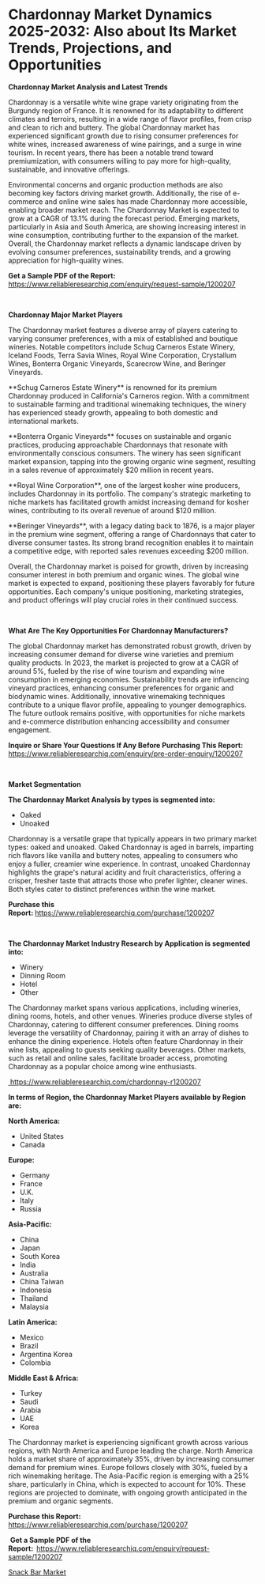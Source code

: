 <p><h1>Chardonnay Market Dynamics 2025-2032: Also about Its Market Trends, Projections, and Opportunities</h1></p><p><strong>Chardonnay Market Analysis and Latest Trends</strong></p>
<p><p>Chardonnay is a versatile white wine grape variety originating from the Burgundy region of France. It is renowned for its adaptability to different climates and terroirs, resulting in a wide range of flavor profiles, from crisp and clean to rich and buttery. The global Chardonnay market has experienced significant growth due to rising consumer preferences for white wines, increased awareness of wine pairings, and a surge in wine tourism. In recent years, there has been a notable trend toward premiumization, with consumers willing to pay more for high-quality, sustainable, and innovative offerings.</p><p>Environmental concerns and organic production methods are also becoming key factors driving market growth. Additionally, the rise of e-commerce and online wine sales has made Chardonnay more accessible, enabling broader market reach. The Chardonnay Market is expected to grow at a CAGR of 13.1% during the forecast period. Emerging markets, particularly in Asia and South America, are showing increasing interest in wine consumption, contributing further to the expansion of the market. Overall, the Chardonnay market reflects a dynamic landscape driven by evolving consumer preferences, sustainability trends, and a growing appreciation for high-quality wines.</p></p>
<p><strong>Get a Sample PDF of the Report:&nbsp;</strong> <a href="https://www.reliableresearchiq.com/enquiry/request-sample/1200207?utm_campaign=2293&utm_medium=2&utm_source=Github&utm_content=ia&utm_term=07042025&utm_id=chardonnay">https://www.reliableresearchiq.com/enquiry/request-sample/1200207</a></p>
<p>&nbsp;</p>
<p><strong>Chardonnay Major Market Players</strong></p>
<p><p>The Chardonnay market features a diverse array of players catering to varying consumer preferences, with a mix of established and boutique wineries. Notable competitors include Schug Carneros Estate Winery, Iceland Foods, Terra Savia Wines, Royal Wine Corporation, Crystallum Wines, Bonterra Organic Vineyards, Scarecrow Wine, and Beringer Vineyards.</p><p>**Schug Carneros Estate Winery** is renowned for its premium Chardonnay produced in California's Carneros region. With a commitment to sustainable farming and traditional winemaking techniques, the winery has experienced steady growth, appealing to both domestic and international markets. </p><p>**Bonterra Organic Vineyards** focuses on sustainable and organic practices, producing approachable Chardonnays that resonate with environmentally conscious consumers. The winery has seen significant market expansion, tapping into the growing organic wine segment, resulting in a sales revenue of approximately $20 million in recent years.</p><p>**Royal Wine Corporation**, one of the largest kosher wine producers, includes Chardonnay in its portfolio. The company's strategic marketing to niche markets has facilitated growth amidst increasing demand for kosher wines, contributing to its overall revenue of around $120 million.</p><p>**Beringer Vineyards**, with a legacy dating back to 1876, is a major player in the premium wine segment, offering a range of Chardonnays that cater to diverse consumer tastes. Its strong brand recognition enables it to maintain a competitive edge, with reported sales revenues exceeding $200 million.</p><p>Overall, the Chardonnay market is poised for growth, driven by increasing consumer interest in both premium and organic wines. The global wine market is expected to expand, positioning these players favorably for future opportunities. Each company's unique positioning, marketing strategies, and product offerings will play crucial roles in their continued success.</p></p>
<p>&nbsp;</p>
<p><strong>What Are The Key Opportunities For Chardonnay Manufacturers?</strong></p>
<p><p>The global Chardonnay market has demonstrated robust growth, driven by increasing consumer demand for diverse wine varieties and premium quality products. In 2023, the market is projected to grow at a CAGR of around 5%, fueled by the rise of wine tourism and expanding wine consumption in emerging economies. Sustainability trends are influencing vineyard practices, enhancing consumer preferences for organic and biodynamic wines. Additionally, innovative winemaking techniques contribute to a unique flavor profile, appealing to younger demographics. The future outlook remains positive, with opportunities for niche markets and e-commerce distribution enhancing accessibility and consumer engagement.</p></p>
<p><strong>Inquire or Share Your Questions If Any Before Purchasing This Report:</strong> <a href="https://www.reliableresearchiq.com/enquiry/pre-order-enquiry/1200207?utm_campaign=2293&utm_medium=2&utm_source=Github&utm_content=ia&utm_term=07042025&utm_id=chardonnay">https://www.reliableresearchiq.com/enquiry/pre-order-enquiry/1200207</a></p>
<p>&nbsp;</p>
<p><strong>Market Segmentation</strong></p>
<p><strong>The Chardonnay Market Analysis by types is segmented into:</strong></p>
<p><ul><li>Oaked</li><li>Unoaked</li></ul></p>
<p><p>Chardonnay is a versatile grape that typically appears in two primary market types: oaked and unoaked. Oaked Chardonnay is aged in barrels, imparting rich flavors like vanilla and buttery notes, appealing to consumers who enjoy a fuller, creamier wine experience. In contrast, unoaked Chardonnay highlights the grape's natural acidity and fruit characteristics, offering a crisper, fresher taste that attracts those who prefer lighter, cleaner wines. Both styles cater to distinct preferences within the wine market.</p></p>
<p><strong>Purchase this Report:&nbsp;</strong><a href="https://www.reliableresearchiq.com/purchase/1200207?utm_campaign=2293&utm_medium=2&utm_source=Github&utm_content=ia&utm_term=07042025&utm_id=chardonnay">https://www.reliableresearchiq.com/purchase/1200207</a></p>
<p>&nbsp;</p>
<p><strong>The Chardonnay Market Industry Research by Application is segmented into:</strong></p>
<p><ul><li>Winery</li><li>Dinning Room</li><li>Hotel</li><li>Other</li></ul></p>
<p><p>The Chardonnay market spans various applications, including wineries, dining rooms, hotels, and other venues. Wineries produce diverse styles of Chardonnay, catering to different consumer preferences. Dining rooms leverage the versatility of Chardonnay, pairing it with an array of dishes to enhance the dining experience. Hotels often feature Chardonnay in their wine lists, appealing to guests seeking quality beverages. Other markets, such as retail and online sales, facilitate broader access, promoting Chardonnay as a popular choice among wine enthusiasts.</p></p>
<p><a href="https://www.reliableresearchiq.com/chardonnay-r1200207?utm_campaign=2293&utm_medium=2&utm_source=Github&utm_content=ia&utm_term=07042025&utm_id=chardonnay">&nbsp;https://www.reliableresearchiq.com/chardonnay-r1200207</a></p>
<p><strong>In terms of Region, the Chardonnay Market Players available by Region are:</strong></p>
<p>
    <p> <strong> North America: </strong>
        <ul>
            <li>United States</li>
            <li>Canada</li>
        </ul>
        </p> 
    <p> <strong> Europe: </strong>
        <ul>
            <li>Germany</li>
            <li>France</li>
            <li>U.K.</li>
            <li>Italy</li>
            <li>Russia</li>
        </ul>
        </p> 
    <p> <strong> Asia-Pacific: </strong>
        <ul>
            <li>China</li>
            <li>Japan</li>
            <li>South Korea</li>
            <li>India</li>
            <li>Australia</li>
            <li>China Taiwan</li>
            <li>Indonesia</li>
            <li>Thailand</li>
            <li>Malaysia</li>
        </ul>
        </p> 
    <p> <strong> Latin America: </strong>
        <ul>
            <li>Mexico</li>
            <li>Brazil</li>
            <li>Argentina Korea</li>
            <li>Colombia</li>
        </ul>
        </p> 
    <p> <strong> Middle East & Africa: </strong>
        <ul>
            <li>Turkey</li>
            <li>Saudi</li>
            <li>Arabia</li>
            <li>UAE</li>
            <li>Korea</li>
        </ul>
    </p>
    </p>
<p><p>The Chardonnay market is experiencing significant growth across various regions, with North America and Europe leading the charge. North America holds a market share of approximately 35%, driven by increasing consumer demand for premium wines. Europe follows closely with 30%, fueled by a rich winemaking heritage. The Asia-Pacific region is emerging with a 25% share, particularly in China, which is expected to account for 10%. These regions are projected to dominate, with ongoing growth anticipated in the premium and organic segments.</p></p>
<p><strong>Purchase this Report: </strong><a href="https://www.reliableresearchiq.com/purchase/1200207?utm_campaign=2293&utm_medium=2&utm_source=Github&utm_content=ia&utm_term=07042025&utm_id=chardonnay">https://www.reliableresearchiq.com/purchase/1200207</a></p>
<p>&nbsp;<strong>Get a Sample PDF of the Report:&nbsp;&nbsp;</strong><a href="https://www.reliableresearchiq.com/enquiry/request-sample/1200207?utm_campaign=2293&utm_medium=2&utm_source=Github&utm_content=ia&utm_term=07042025&utm_id=chardonnay">https://www.reliableresearchiq.com/enquiry/request-sample/1200207</a></p>
<p><strong></strong></p>
<p><p><a href="https://github.com/bensemilia864/Market-Research-Report-List-1/blob/main/snack-bar-market.md?utm_campaign=2293&utm_medium=2&utm_source=Github&utm_content=ia&utm_term=07042025&utm_id=chardonnay">Snack Bar Market</a></p></p>